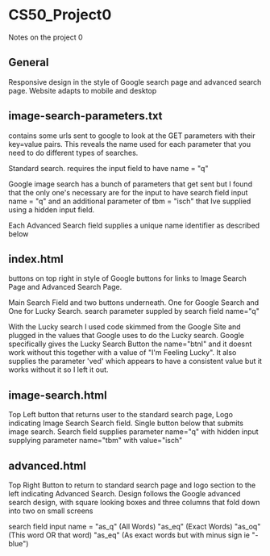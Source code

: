 # CS50_Project0

Notes on the project 0 

General
--------
Responsive design in the style of Google search page and advanced search page. Website adapts to mobile and desktop

image-search-parameters.txt
---------------------------
contains some urls sent to google to look at the GET parameters with their key=value pairs. This reveals the name used for each parameter that you need to do different types of searches.

Standard search. requires the input field to have name = "q"

Google image search has a bunch of parameters that get sent but I found that the only one's necessary are for the input to have search field input name = "q" and an additional parameter of 
tbm = "isch" that Ive supplied using a hidden input field.

Each Advanced Search field supplies a unique name identifier as described below


index.html
-----------
buttons on top right in style of Google buttons for links to Image Search Page and Advanced Search Page.

Main Search Field and two buttons underneath. One for Google Search and One for Lucky Search. search parameter suppled by search field  name="q"

With the Lucky search I used code skimmed from the Google Site and plugged in the values that Google uses to do the Lucky search. Google specifically gives the Lucky Search Button the name="btnI" and it doesnt work without this together with a value of "I'm Feeling Lucky". It also supplies the parameter 'ved' which appears to have a consistent value but it works without it so I left it out.

image-search.html
-----------------

Top Left button that returns user to the standard search page, Logo indicating Image Search
Search field. Single button below that submits image search. Search field supplies parameter name="q" with hidden input supplying parameter name="tbm" with value="isch"


advanced.html
---------------
Top Right Button to return to standard search page and logo section to the left indicating Advanced Search.
Design follows the Google advanced search design, with square looking boxes and three columns that fold down into two on small screens

search field input name = 
"as_q" (All Words)
"as_eq" (Exact Words)
"as_oq" (This word OR that word)
"as_eq" (As exact words but with minus sign ie "-blue")





